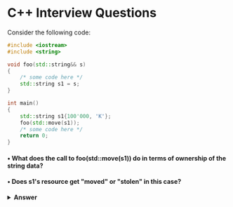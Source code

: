 # C++ Interview Questions

Consider the following code:

```cpp
#include <iostream>
#include <string>

void foo(std::string&& s)
{
    /* some code here */
    std::string s1 = s;
}

int main()
{
    std::string s1{100'000, 'K'};
    foo(std::move(s1));
    /* some code here */
    return 0;
}

```
#### • What does the call to foo(std::move(s1)) do in terms of ownership of the string data?
#### • Does s1's resource get "moved" or "stolen" in this case?

<details> <summary><b>Answer</b></summary>

### The Role of `std::move`:

The `std::move` function **does not perform any moving operation**. It simply casts its argument into an R-value reference, which allows the compiler to treat the argument as a temporary value. In this case, `std::move(s1)` makes `s1` an R-value, but it **does not transfer ownership** of the resources in `s1`.

---

### Does `s1`'s Resource Get "Moved" or "Stolen"?

In this case, **no resources are stolen or moved** because inside the function `func`, the string `s` is copied into the new local variable `s1`. The **copy constructor** of `std::string` is invoked because `s` is an r-value reference but is used as an l-value in the assignment (`std::string s1 = s;`), which triggers a **copy**, not a **move**.

---

### Why Is the Copy Constructor Called?

The reason the copy constructor is called is that `std::string s1 = s;` is an assignment where `s` (even though it's passed as an r-value reference) is copied into the local variable `s1`. The `std::move` only casts `s1` into an r-value to allow the possibility of moving, but the actual code in `func` is performing a **copy** because it uses the `std::string`'s **copy constructor** when creating `s1`.

</details>
